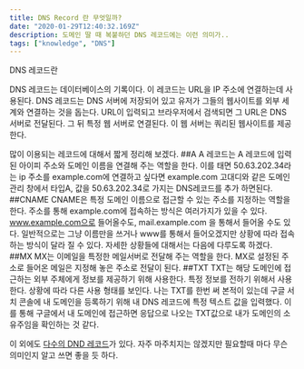 ```yaml
---
title: DNS Record 란 무엇일까? 
date: "2020-01-29T12:40:32.169Z"
description: 도메인 딸 때 복붙하던 DNS 레코드에는 이런 의미가.. 
tags: ["knowledge", "DNS"] 
---
```

DNS 레코드란 

DNS 레코드는 데이터베이스의 기록이다. 이 레코드는 URL을 IP 주소에 연결하는데 사용된다. DNS 레코드는 DNS 서버에 저장되어 있고 유저가 그들의 웹사이트를 외부 세계와 연결하는 것을 돕는다. URL이 입력되고  브라우저에서 검색되면 그 URL은 DNS 서버로 전달된다. 그 뒤 특정 웹 서버로 연결된다. 이 웹 서버는 쿼리된 웹사이트를 제공한다. 

많이 이용되는 레코드에 대해서 짧게 정리해 보겠다.
##A
A 레코드는 A 레코드에 입력된 아이피 주소와 도메인 이름을 연결해 주는 역할을 한다. 
이를 태면 50.63.202.34라는 ip 주소를 example.com에 연결하고 싶다면 example.com  고대디와 같은 도메인 관리 창에서 타입A, 값을 50.63.202.34로 가지는 DNS레코드를 추가 하면된다. 
##CNAME 
CNAME은 특정 도메인 이름으로 접근할 수 있는 주소를 지정하는 역할을 한다. 주소를 통해 example.com에 접속하는 방식은 여러가지가 있을 수 있다. www.example.com으로 들어올수도, mail.example.com 을 통해서 들어올 수도 있다. 일반적으로는 그냥 이름만을 쓰거나 www를 통해서 들어오겠지만 상황에 따라 접속하는 방식이 달라 질 수 있다. 자세한 상황들에 대해서는 다음에 다루도록 하겠다. 
##MX
MX는 이메일을 특정한 메일서버로 전달해 주는 역할을 한다. MX로 설정된 주소로 들어온 메일은 지정해 놓은 주소로 전달이 된다. 
##TXT 
TXT는 해당 도메인에 접근하는 외부 주체에게 정보를 제공하기 위해 사용한다.  특정 정보를 전하기 위해서 사용한다. 상황에 따라 다른 사용 형태를 보인다. 나는 TXT를 한번 써 본적이 있는데 구글 서치 콘솔에 내 도메인을 등록하기 위해 내 DNS 레코드에 특정 텍스트 값을 입력했다. 이를 통해 구글에서 내 도메인에 접근하면 응답으로 나오는 TXT값으로 내가 도메인의 소유주임을 확인하는 것 같다. 

이 외에도 [다수의 DND 레코드](https://en.wikipedia.org/wiki/List_of_DNS_record_types)가 있다.  자주 마주치지는 않겠지만 필요할때 마다 무슨 의미인지 알고 쓰면 좋을 듯 하다.